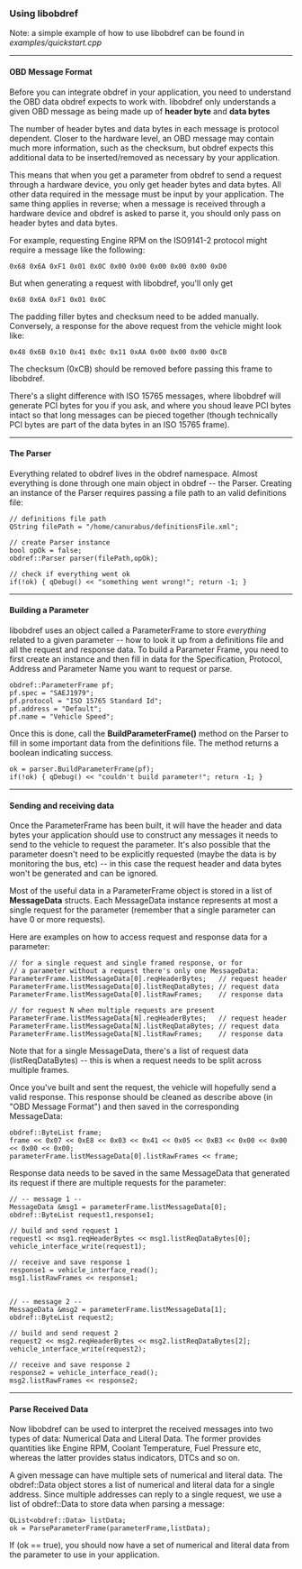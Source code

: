 ### Using libobdref 
Note: a simple example of how to use libobdref can be found in _examples/quickstart.cpp_
***
#### OBD Message Format  
Before you can integrate obdref in your application, you need to understand the OBD data obdref expects to work with. libobdref only understands a given OBD message as being made up of **header byte** and **data bytes**

The number of header bytes and data bytes in each message is protocol dependent. Closer to the hardware level, an OBD message may contain much more information, such as the checksum, but obdref expects this additional data to be inserted/removed as necessary by your application. 

This means that when you get a parameter from obdref to send a request through a hardware device, you only get header bytes and data bytes. All other data required in the message must be input by your application. The same thing applies in reverse; when a message is received through a hardware device and obdref is asked to parse it, you should only pass on header bytes and data bytes.

For example, requesting Engine RPM on the ISO9141-2 protocol might require a message like the following:

    0x68 0x6A 0xF1 0x01 0x0C 0x00 0x00 0x00 0x00 0x00 0xD0

But when generating a request with libobdref, you'll only get

    0x68 0x6A 0xF1 0x01 0x0C
    
The padding filler bytes and checksum need to be added manually. Conversely, a response for the above request from the vehicle might look like:

    0x48 0x6B 0x10 0x41 0x0c 0x11 0xAA 0x00 0x00 0x00 0xCB

The checksum (0xCB) should be removed before passing this frame to libobdref.

There's a slight difference with ISO 15765 messages, where libobdref will generate PCI bytes for you if you ask, and where you shoud leave PCI bytes intact so that long messages can be pieced together (though technically PCI bytes are part of the data bytes in an ISO 15765 frame).

***

#### The Parser
Everything related to obdref lives in the obdref namespace. Almost everything is done through one main object in obdref -- the Parser. Creating an instance of the Parser requires passing a file path to an valid definitions file:

    // definitions file path
    QString filePath = "/home/canurabus/definitionsFile.xml";
    
    // create Parser instance
    bool opOk = false;
    obdref::Parser parser(filePath,opOk);
    
    // check if everything went ok
    if(!ok) { qDebug() << "something went wrong!"; return -1; }
    
***

#### Building a Parameter
libobdref uses an object called a ParameterFrame to store *everything* related to a given parameter -- how to look it up from a definitions file and all the request and response data. To build a Parameter Frame, you need to first create an instance and then fill in data for the Specification, Protocol, Address and Parameter Name you want to request or parse.

    obdref::ParameterFrame pf;
    pf.spec = "SAEJ1979";
    pf.protocol = "ISO 15765 Standard Id";
    pf.address = "Default";
    pf.name = "Vehicle Speed";

Once this is done, call the **BuildParameterFrame()** method on the Parser to fill in some important data from the definitions file. The method returns a boolean indicating success.

    ok = parser.BuildParameterFrame(pf);
    if(!ok) { qDebug() << "couldn't build parameter!"; return -1; }
    
***

#### Sending and receiving data
Once the ParameterFrame has been built, it will have the header and data bytes your application should use to construct any messages it needs to send to the vehicle to request the parameter. It's also possible that the parameter doesn't need to be explicitly requested (maybe the data is by monitoring the bus, etc) -- in this case the request header and data bytes won't be generated and can be ignored.

Most of the useful data in a ParameterFrame object is stored in a list of **MessageData** structs. Each MessageData instance represents at most a single request for the parameter (remember that a single parameter can have 0 or more requests).

Here are examples on how to access request and response data for a parameter:

    // for a single request and single framed response, or for
    // a parameter without a request there's only one MessageData:
    ParameterFrame.listMessageData[0].reqHeaderBytes;   // request header
    ParameterFrame.listMessageData[0].listReqDataBytes; // request data
    ParameterFrame.listMessageData[0].listRawFrames;    // response data
    
    // for request N when multiple requests are present
    ParameterFrame.listMessageData[N].reqHeaderBytes;   // request header
    ParameterFrame.listMessageData[N].listReqDataBytes; // request data
    ParameterFrame.listMessageData[N].listRawFrames;    // response data
    
Note that for a single MessageData, there's a list of request data (listReqDataBytes) -- this is when a request needs to be split across multiple frames.

Once you've built and sent the request, the vehicle will hopefully send a valid response. This response should be cleaned as describe above (in "OBD Message Format") and then saved in the corresponding MessageData:

    obdref::ByteList frame;
    frame << 0x07 << 0xE8 << 0x03 << 0x41 << 0x05 << 0xB3 << 0x00 << 0x00 << 0x00 << 0x00;
    parameterFrame.listMessageData[0].listRawFrames << frame;
    
Response data needs to be saved in the same MessageData that generated its request if there are multiple requests for the parameter:

    // -- message 1 --
    MessageData &msg1 = parameterFrame.listMessageData[0];
    obdref::ByteList request1,response1;
    
    // build and send request 1
    request1 << msg1.reqHeaderBytes << msg1.listReqDataBytes[0];
    vehicle_interface_write(request1);
    
    // receive and save response 1
    response1 = vehicle_interface_read();
    msg1.listRawFrames << response1;
    
    
    // -- message 2 --
    MessageData &msg2 = parameterFrame.listMessageData[1];
    obdref::ByteList request2;
    
    // build and send request 2
    request2 << msg2.reqHeaderBytes << msg2.listReqDataBytes[2];
    vehicle_interface_write(request2);
    
    // receive and save response 2
    response2 = vehicle_interface_read();
    msg2.listRawFrames << response2;

***
#### Parse Received Data
Now libobdref can be used to interpret the received messages into two types of data: Numerical Data and Literal Data. The former provides quantities like Engine RPM, Coolant Temperature, Fuel Pressure etc, whereas the latter provides status indicators, DTCs and so on.

A given message can have multiple sets of numerical and literal data. The obdref::Data object stores a list of numerical and literal data for a single address. Since multiple addresses can reply to a single request, we use a list of obdref::Data to store data when parsing a message:

    QList<obdref::Data> listData;
    ok = ParseParameterFrame(parameterFrame,listData);

If (ok == true), you should now have a set of numerical and literal data from the parameter to use in your application.
